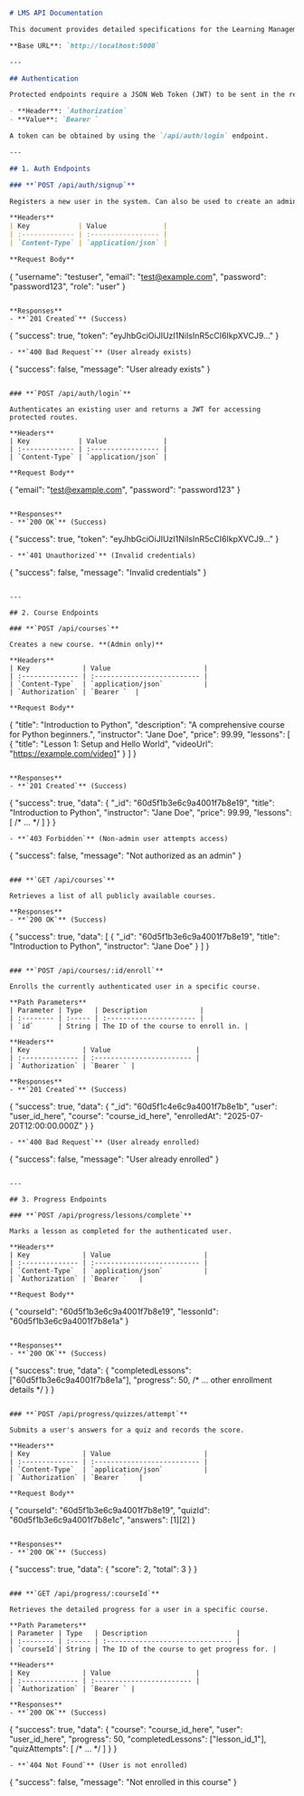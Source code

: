 ```markdown
# LMS API Documentation

This document provides detailed specifications for the Learning Management System (LMS) backend API.

**Base URL**: `http://localhost:5000`

---

## Authentication

Protected endpoints require a JSON Web Token (JWT) to be sent in the request header.

- **Header**: `Authorization`
- **Value**: `Bearer `

A token can be obtained by using the `/api/auth/login` endpoint.

---

## 1. Auth Endpoints

### **`POST /api/auth/signup`**

Registers a new user in the system. Can also be used to create an admin user by including `"role": "admin"`.

**Headers**
| Key            | Value              |
| :------------- | :----------------- |
| `Content-Type` | `application/json` |

**Request Body**
```
{
  "username": "testuser",
  "email": "test@example.com",
  "password": "password123",
  "role": "user"
}
```

**Responses**
- **`201 Created`** (Success)
  ```
  {
      "success": true,
      "token": "eyJhbGciOiJIUzI1NiIsInR5cCI6IkpXVCJ9..."
  }
  ```
- **`400 Bad Request`** (User already exists)
  ```
  {
      "success": false,
      "message": "User already exists"
  }
  ```

### **`POST /api/auth/login`**

Authenticates an existing user and returns a JWT for accessing protected routes.

**Headers**
| Key            | Value              |
| :------------- | :----------------- |
| `Content-Type` | `application/json` |

**Request Body**
```
{
  "email": "test@example.com",
  "password": "password123"
}
```

**Responses**
- **`200 OK`** (Success)
  ```
  {
      "success": true,
      "token": "eyJhbGciOiJIUzI1NiIsInR5cCI6IkpXVCJ9..."
  }
  ```
- **`401 Unauthorized`** (Invalid credentials)
  ```
  {
      "success": false,
      "message": "Invalid credentials"
  }
  ```

---

## 2. Course Endpoints

### **`POST /api/courses`**

Creates a new course. **(Admin only)**

**Headers**
| Key             | Value                       |
| :-------------- | :-------------------------- |
| `Content-Type`  | `application/json`          |
| `Authorization` | `Bearer `  |

**Request Body**
```
{
    "title": "Introduction to Python",
    "description": "A comprehensive course for Python beginners.",
    "instructor": "Jane Doe",
    "price": 99.99,
    "lessons": [
        {
            "title": "Lesson 1: Setup and Hello World",
            "videoUrl": "https://example.com/video1"
        }
    ]
}
```

**Responses**
- **`201 Created`** (Success)
  ```
  {
      "success": true,
      "data": {
          "_id": "60d5f1b3e6c9a4001f7b8e19",
          "title": "Introduction to Python",
          "instructor": "Jane Doe",
          "price": 99.99,
          "lessons": [ /* ... */ ]
      }
  }
  ```
- **`403 Forbidden`** (Non-admin user attempts access)
  ```
  {
      "success": false,
      "message": "Not authorized as an admin"
  }
  ```

### **`GET /api/courses`**

Retrieves a list of all publicly available courses.

**Responses**
- **`200 OK`** (Success)
  ```
  {
      "success": true,
      "data": [
          {
              "_id": "60d5f1b3e6c9a4001f7b8e19",
              "title": "Introduction to Python",
              "instructor": "Jane Doe"
          }
      ]
  }
  ```

### **`POST /api/courses/:id/enroll`**

Enrolls the currently authenticated user in a specific course.

**Path Parameters**
| Parameter | Type   | Description             |
| :-------- | :----- | :---------------------- |
| `id`      | String | The ID of the course to enroll in. |

**Headers**
| Key             | Value                     |
| :-------------- | :------------------------ |
| `Authorization` | `Bearer ` |

**Responses**
- **`201 Created`** (Success)
  ```
  {
      "success": true,
      "data": {
          "_id": "60d5f1c4e6c9a4001f7b8e1b",
          "user": "user_id_here",
          "course": "course_id_here",
          "enrolledAt": "2025-07-20T12:00:00.000Z"
      }
  }
  ```
- **`400 Bad Request`** (User already enrolled)
  ```
  {
      "success": false,
      "message": "User already enrolled"
  }
  ```

---

## 3. Progress Endpoints

### **`POST /api/progress/lessons/complete`**

Marks a lesson as completed for the authenticated user.

**Headers**
| Key             | Value                       |
| :-------------- | :-------------------------- |
| `Content-Type`  | `application/json`          |
| `Authorization` | `Bearer `   |

**Request Body**
```
{
    "courseId": "60d5f1b3e6c9a4001f7b8e19",
    "lessonId": "60d5f1b3e6c9a4001f7b8e1a"
}
```

**Responses**
- **`200 OK`** (Success)
  ```
  {
      "success": true,
      "data": {
          "completedLessons": ["60d5f1b3e6c9a4001f7b8e1a"],
          "progress": 50,
          /* ... other enrollment details */
      }
  }
  ```

### **`POST /api/progress/quizzes/attempt`**

Submits a user's answers for a quiz and records the score.

**Headers**
| Key             | Value                       |
| :-------------- | :-------------------------- |
| `Content-Type`  | `application/json`          |
| `Authorization` | `Bearer `   |

**Request Body**
```
{
    "courseId": "60d5f1b3e6c9a4001f7b8e19",
    "quizId": "60d5f1b3e6c9a4001f7b8e1c",
    "answers": [1][2]
}
```

**Responses**
- **`200 OK`** (Success)
  ```
  {
      "success": true,
      "data": {
          "score": 2,
          "total": 3
      }
  }
  ```

### **`GET /api/progress/:courseId`**

Retrieves the detailed progress for a user in a specific course.

**Path Parameters**
| Parameter | Type   | Description                      |
| :-------- | :----- | :------------------------------- |
| `courseId`| String | The ID of the course to get progress for. |

**Headers**
| Key             | Value                     |
| :-------------- | :------------------------ |
| `Authorization` | `Bearer ` |

**Responses**
- **`200 OK`** (Success)
  ```
  {
      "success": true,
      "data": {
          "course": "course_id_here",
          "user": "user_id_here",
          "progress": 50,
          "completedLessons": ["lesson_id_1"],
          "quizAttempts": [ /* ... */ ]
      }
  }
  ```
- **`404 Not Found`** (User is not enrolled)
  ```
  {
      "success": false,
      "message": "Not enrolled in this course"
  }
  ```
```
